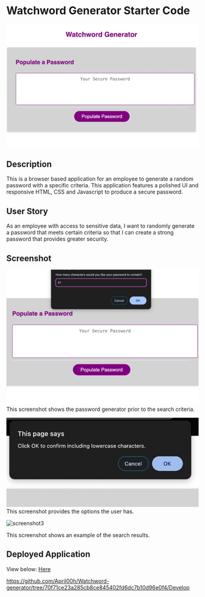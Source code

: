# Watchword Generator Starter Code


![images](Develop/assets/images/PAGE.png)


## Description
This is a browser based application for an employee to generate a random password with a specific criteria. This application features a polished UI and responsive HTML, CSS and Javascript to produce a secure password.


## User Story
As an employee with access to sensitive data, I want to randomly generate a password that meets certain criteria so that I can create a strong password that provides greater security.


## Screenshot
![screenshot](Develop/assets/images/OPTIONS.png)
This screenshot shows the password generator prior to the search criteria.


![screenshot2](Develop/assets/images/Option.png)
This screenshot provides the options the user has.


![screenshot3](Develop/assets/images/RESULTS.png)

This screenshot shows an example of the search results. 


## Deployed Application
View below:
[Here](https://april00h.github.io/Watchword-generator/) 

https://github.com/April00h/Watchword-generator/tree/70f71ce23a285cb8ce845402fd6dc7b10d96e0f4/Develop